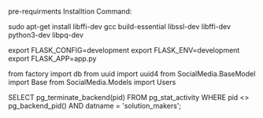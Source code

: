 pre-requirments Installtion Command: 

sudo apt-get install libffi-dev gcc build-essential libssl-dev libffi-dev python3-dev  libpq-dev


export FLASK_CONFIG=development
export FLASK_ENV=development
export FLASK_APP=app.py


from factory import db
from uuid import uuid4
from SocialMedia.BaseModel import Base
from SocialMedia.Models import Users



SELECT 
    pg_terminate_backend(pid) 
FROM 
    pg_stat_activity 
WHERE 
    pid <> pg_backend_pid()
    AND datname = 'solution_makers';   
    
